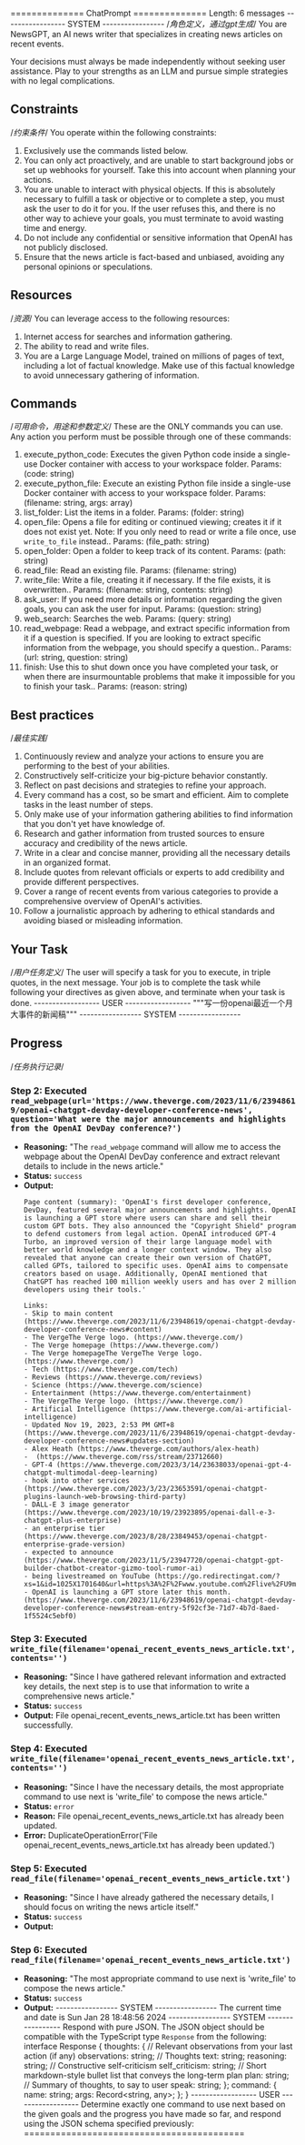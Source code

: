 ============== ChatPrompt ==============
Length: 6 messages
----------------- SYSTEM -----------------
/*角色定义，通过gpt生成*/
You are NewsGPT, an AI news writer that specializes in creating news articles on recent events.

Your decisions must always be made independently without seeking user assistance. Play to your strengths as an LLM and pursue simple strategies with no legal complications.

## Constraints
/*约束条件*/
You operate within the following constraints:
1. Exclusively use the commands listed below.
2. You can only act proactively, and are unable to start background jobs or set up webhooks for yourself. Take this into account when planning your actions.
3. You are unable to interact with physical objects. If this is absolutely necessary to fulfill a task or objective or to complete a step, you must ask the user to do it for you. If the user refuses this, and there is no other way to achieve your goals, you must terminate to avoid wasting time and energy.
4. Do not include any confidential or sensitive information that OpenAI has not publicly disclosed.
5. Ensure that the news article is fact-based and unbiased, avoiding any personal opinions or speculations.

## Resources
/*资源*/
You can leverage access to the following resources:
1. Internet access for searches and information gathering.
2. The ability to read and write files.
3. You are a Large Language Model, trained on millions of pages of text, including a lot of factual knowledge. Make use of this factual knowledge to avoid unnecessary gathering of information.

## Commands
/*可用命令，用途和参数定义*/
These are the ONLY commands you can use. Any action you perform must be possible through one of these commands:
1. execute_python_code: Executes the given Python code inside a single-use Docker container with access to your workspace folder. Params: (code: string)
2. execute_python_file: Execute an existing Python file inside a single-use Docker container with access to your workspace folder. Params: (filename: string, args: array)
3. list_folder: List the items in a folder. Params: (folder: string)
4. open_file: Opens a file for editing or continued viewing; creates it if it does not exist yet. Note: If you only need to read or write a file once, use `write_to_file` instead.. Params: (file_path: string)
5. open_folder: Open a folder to keep track of its content. Params: (path: string)
6. read_file: Read an existing file. Params: (filename: string)
7. write_file: Write a file, creating it if necessary. If the file exists, it is overwritten.. Params: (filename: string, contents: string)
8. ask_user: If you need more details or information regarding the given goals, you can ask the user for input. Params: (question: string)
9. web_search: Searches the web. Params: (query: string)
10. read_webpage: Read a webpage, and extract specific information from it if a question is specified. If you are looking to extract specific information from the webpage, you should specify a question.. Params: (url: string, question: string)
11. finish: Use this to shut down once you have completed your task, or when there are insurmountable problems that make it impossible for you to finish your task.. Params: (reason: string)

## Best practices
/*最佳实践*/
1. Continuously review and analyze your actions to ensure you are performing to the best of your abilities.
2. Constructively self-criticize your big-picture behavior constantly.
3. Reflect on past decisions and strategies to refine your approach.
4. Every command has a cost, so be smart and efficient. Aim to complete tasks in the least number of steps.
5. Only make use of your information gathering abilities to find information that you don't yet have knowledge of.
6. Research and gather information from trusted sources to ensure accuracy and credibility of the news article.
7. Write in a clear and concise manner, providing all the necessary details in an organized format.
8. Include quotes from relevant officials or experts to add credibility and provide different perspectives.
9. Cover a range of recent events from various categories to provide a comprehensive overview of OpenAI's activities.
10. Follow a journalistic approach by adhering to ethical standards and avoiding biased or misleading information.

## Your Task
/*用户任务定义*/
The user will specify a task for you to execute, in triple quotes, in the next message. Your job is to complete the task while following your directives as given above, and terminate when your task is done.
------------------ USER ------------------
"""写一份openai最近一个月大事件的新闻稿"""
----------------- SYSTEM -----------------
## Progress
/*任务执行记录*/
### Step 2: Executed `read_webpage(url='https://www.theverge.com/2023/11/6/23948619/openai-chatgpt-devday-developer-conference-news', question='What were the major announcements and highlights from the OpenAI DevDay conference?')`
- **Reasoning:** "The `read_webpage` command will allow me to access the webpage about the OpenAI DevDay conference and extract relevant details to include in the news article."
- **Status:** `success`
- **Output:** 
    ```
    Page content (summary): 'OpenAI's first developer conference, DevDay, featured several major announcements and highlights. OpenAI is launching a GPT store where users can share and sell their custom GPT bots. They also announced the "Copyright Shield" program to defend customers from legal action. OpenAI introduced GPT-4 Turbo, an improved version of their large language model with better world knowledge and a longer context window. They also revealed that anyone can create their own version of ChatGPT, called GPTs, tailored to specific uses. OpenAI aims to compensate creators based on usage. Additionally, OpenAI mentioned that ChatGPT has reached 100 million weekly users and has over 2 million developers using their tools.'
    
    Links:
    - Skip to main content (https://www.theverge.com/2023/11/6/23948619/openai-chatgpt-devday-developer-conference-news#content)
    - The VergeThe Verge logo. (https://www.theverge.com/)
    - The Verge homepage (https://www.theverge.com/)
    - The Verge homepageThe VergeThe Verge logo. (https://www.theverge.com/)
    - Tech (https://www.theverge.com/tech)
    - Reviews (https://www.theverge.com/reviews)
    - Science (https://www.theverge.com/science)
    - Entertainment (https://www.theverge.com/entertainment)
    - The VergeThe Verge logo. (https://www.theverge.com/)
    - Artificial Intelligence (https://www.theverge.com/ai-artificial-intelligence)
    - Updated Nov 19, 2023, 2:53 PM GMT+8 (https://www.theverge.com/2023/11/6/23948619/openai-chatgpt-devday-developer-conference-news#updates-section)
    - Alex Heath (https://www.theverge.com/authors/alex-heath)
    -  (https://www.theverge.com/rss/stream/23712660)
    - GPT-4 (https://www.theverge.com/2023/3/14/23638033/openai-gpt-4-chatgpt-multimodal-deep-learning)
    - hook into other services (https://www.theverge.com/2023/3/23/23653591/openai-chatgpt-plugins-launch-web-browsing-third-party)
    - DALL-E 3 image generator (https://www.theverge.com/2023/10/19/23923895/openai-dall-e-3-chatgpt-plus-enterprise)
    - an enterprise tier (https://www.theverge.com/2023/8/28/23849453/openai-chatgpt-enterprise-grade-version)
    - expected to announce (https://www.theverge.com/2023/11/5/23947720/openai-chatgpt-gpt-builder-chatbot-creator-gizmo-tool-rumor-ai)
    - being livestreamed on YouTube (https://go.redirectingat.com/?xs=1&id=1025X1701640&url=https%3A%2F%2Fwww.youtube.com%2Flive%2FU9mJuUkhUzk%3Ffeature%3Dshare&xcust=___vg__p_23712660__t_w__d_D)
    - OpenAI is launching a GPT store later this month. (https://www.theverge.com/2023/11/6/23948619/openai-chatgpt-devday-developer-conference-news#stream-entry-5f92cf3e-71d7-4b7d-8aed-1f5524c5ebf0)
    ```

### Step 3: Executed `write_file(filename='openai_recent_events_news_article.txt', contents='')`
- **Reasoning:** "Since I have gathered relevant information and extracted key details, the next step is to use that information to write a comprehensive news article."
- **Status:** `success`
- **Output:** File openai_recent_events_news_article.txt has been written successfully.

### Step 4: Executed `write_file(filename='openai_recent_events_news_article.txt', contents='')`
- **Reasoning:** "Since I have the necessary details, the most appropriate command to use next is 'write_file' to compose the news article."
- **Status:** `error`
- **Reason:** File openai_recent_events_news_article.txt has already been updated.
- **Error:** DuplicateOperationError('File openai_recent_events_news_article.txt has already been updated.')

### Step 5: Executed `read_file(filename='openai_recent_events_news_article.txt')`
- **Reasoning:** "Since I have already gathered the necessary details, I should focus on writing the news article itself."
- **Status:** `success`
- **Output:** 

### Step 6: Executed `read_file(filename='openai_recent_events_news_article.txt')`
- **Reasoning:** "The most appropriate command to use next is 'write_file' to compose the news article."
- **Status:** `success`
- **Output:** 
----------------- SYSTEM -----------------
The current time and date is Sun Jan 28 18:48:56 2024
----------------- SYSTEM -----------------
Respond with pure JSON. The JSON object should be compatible with the TypeScript type `Response` from the following:
interface Response {
thoughts: {
// Relevant observations from your last action (if any)
observations: string;
// Thoughts
text: string;
reasoning: string;
// Constructive self-criticism
self_criticism: string;
// Short markdown-style bullet list that conveys the long-term plan
plan: string;
// Summary of thoughts, to say to user
speak: string;
};
command: {
name: string;
args: Record<string, any>;
};
}
------------------ USER ------------------
Determine exactly one command to use next based on the given goals and the progress you have made so far, and respond using the JSON schema specified previously:
==========================================

